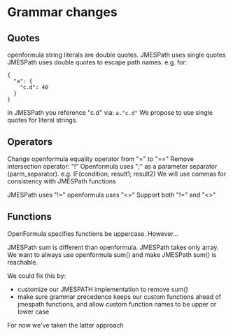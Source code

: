 # Grammar changes

## Quotes
openformula string literals are double quotes.
JMESPath uses single quotes
JMESPath uses double quotes to escape path names.
e.g. for:
```
{
  "a": {
    "c.d": 40
  }
}
```
In JMESPath you reference "c.d" via: `a."c.d"`
We propose to use single quotes for literal strings.

## Operators
Change openformula equality operator from "=" to "=="
Remove intersection operator: "!"
Openformula uses ";" as a parameter separator (parm_separator).
  e.g. IF(condition; result1; result2)
  We will use commas for consistency with JMESPath functions

JMESPath uses "!=" openformula uses "<>"
Support both "!=" and "<>"

## Functions
OpenFormula specifies functions be uppercase.  However...

JMESPath sum is different than openformula.  JMESPath takes only array.
We want to always use openformula sum() and make  JMESPath sum() is reachable.

We could fix this by:
- customize our JMESPATH implementation to remove sum()
- make sure grammar precedence keeps our custom functions ahead of jmespath functions, and allow custom function names to be upper or lower case

For now we've taken the latter approach

